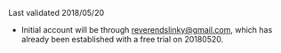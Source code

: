 Last validated 2018/05/20

* Initial account will be through reverendslinky@gmail.com, which has already been established with a free trial on 20180520.
